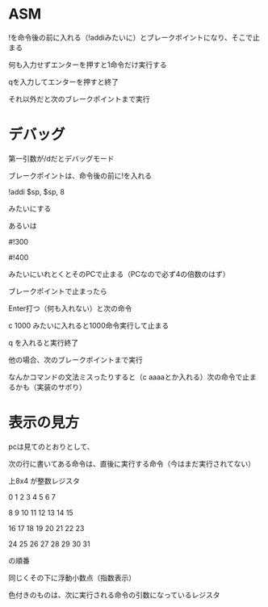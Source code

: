 # ASM
!を命令後の前に入れる（!addiみたいに）とブレークポイントになり、そこで止まる

何も入力せずエンターを押すと1命令だけ実行する

qを入力してエンターを押すと終了

それ以外だと次のブレークポイントまで実行

# デバッグ
第一引数が/dだとデバッグモード

ブレークポイントは、命令後の前に!を入れる

!addi	$sp, $sp, 8

みたいにする

あるいは

#!300

#!400

みたいにいれとくとそのPCで止まる（PCなので必ず4の倍数のはず）

ブレークポイントで止まったら

Enter打つ（何も入れない）と次の命令

c 1000 みたいに入れると1000命令実行して止まる

q を入れると実行終了

他の場合、次のブレークポイントまで実行

なんかコマンドの文法ミスったりすると（c aaaaとか入れる）次の命令で止まるかも（実装のサボり）

# 表示の見方

pcは見てのとおりとして、

次の行に書いてある命令は、直後に実行する命令（今はまだ実行されてない）

上8x4 が整数レジスタ

0	1	2	3	4	5	6	7

8	9	10	11	12	13	14	15

16	17	18	19	20	21	22	23

24	25	26	27	28	29	30	31

の順番

同じくその下に浮動小数点（指数表示）

色付きのものは、次に実行される命令の引数になっているレジスタ
